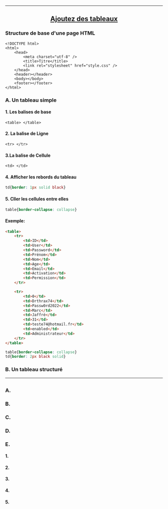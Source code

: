 ---------------------------------------------------------------------------------------------------------------------------------------------------------------
## <p align='center'> [Ajoutez des tableaux](https://openclassrooms.com/fr/courses/1603881-apprenez-a-creer-votre-site-web-avec-html5-et-css3/1606851-ajoutez-des-tableaux)</p>


### Structure de base d'une page HTML
```
<!DOCTYPE html>
<html>
    <head>
        <meta charset="utf-8" />
        <title>Titre</title>
        <link rel="stylesheet" href="style.css" />
    </head>
    <header></header>
    <body></body>
    <footer></footer>
</html>
```


### A. Un tableau simple
#### 1. Les balises de base
```
<table> </table>
```

#### 2. La balise de Ligne
```
<tr> </tr>
```
#### 3.La balise de Cellule
```
<td> </td>
```

#### 4. Afficher les rebords du tableau
```css
td{border: 1px solid black}
```

#### 5. Cller les cellules entre elles
```css
table{border-collapse: collapse}
```

#### Exemple:
```html
<table>
	<tr>
		<td>ID</td>
		<td>User</td>
		<td>Password</td>
		<td>Prénom</td>
		<td>Nom</td>
		<td>Age</td>
		<td>Email</td>
		<td>Activation</td>
		<td>Permission</td>
	</tr>

	<tr>
		<td>0</td>
		<td>Drthrax74</td>
		<td>Passw0rd2022</td>
		<td>Marc</td>
		<td>Jaffré</td>
		<td>31</td>
		<td>teste74@hotmail.fr</td>
		<td>enabled</td>
		<td>Administrateur</td>
	</tr>
</table>
```

```css
table{border-collapse: collapse}
td{border: 2px black solid}
```





### B. Un tableau structuré
---------------------------------------------------------------------------------------------------------------------------------------------------------------
## <p align='center'> []()</p>

### A.
### B.
### C.
### D.
### E.


#### 1.
#### 2.
#### 3.
#### 4.
#### 5.

```
```
